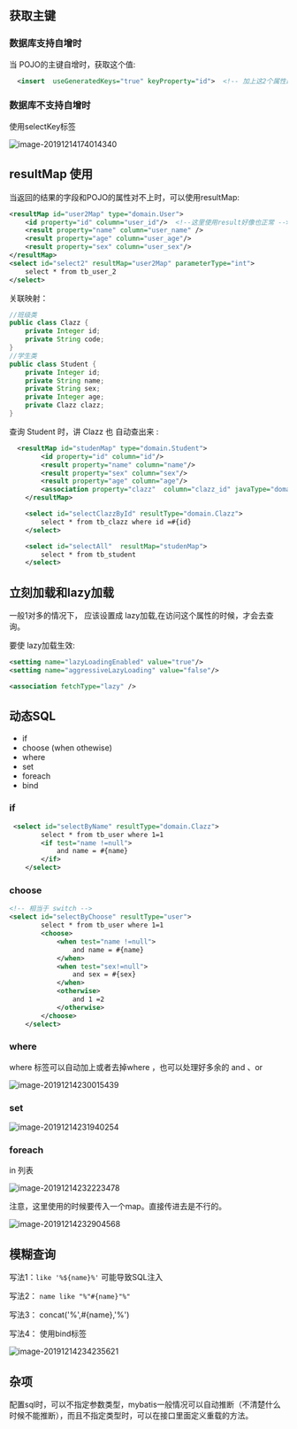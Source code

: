 



## 获取主键

### 数据库支持自增时

当 POJO的主键自增时，获取这个值:

```xml
  <insert  useGeneratedKeys="true" keyProperty="id">  <!-- 加上这2个属性即可  -->
```

### 数据库不支持自增时

使用selectKey标签

![image-20191214174014340](Mybatis使用.assets/image-20191214174014340.png)

## resultMap 使用

当返回的结果的字段和POJO的属性对不上时，可以使用resultMap:

```xml
<resultMap id="user2Map" type="domain.User">
	<id property="id" column="user_id"/>  <!--这里使用result好像也正常 -->
    <result property="name" column="user_name" />
    <result property="age" column="user_age"/>
	<result property="sex" column="user_sex"/>
</resultMap>
<select id="select2" resultMap="user2Map" parameterType="int">
	select * from tb_user_2
</select>
```

关联映射：

```java
//班级类
public class Clazz {
    private Integer id;
    private String code;
}
//学生类
public class Student {
    private Integer id;
    private String name;
    private String sex;
    private Integer age;
    private Clazz clazz;
}
```

查询 Student 时，讲 Clazz 也 自动查出来 :

```xml
  <resultMap id="studenMap" type="domain.Student">
        <id property="id" column="id"/>
        <result property="name" column="name"/>
        <result property="sex" column="sex"/>
        <result property="age" column="age"/>
        <association property="clazz"  column="clazz_id" javaType="domain.Clazz" select="selectClazzById"/>
    </resultMap>

    <select id="selectClazzById" resultType="domain.Clazz">
        select * from tb_clazz where id =#{id}
    </select>

    <select id="selectAll"  resultMap="studenMap">
        select * from tb_student
    </select>
```

## 立刻加载和lazy加载

一般1对多的情况下， 应该设置成 lazy加载,在访问这个属性的时候，才会去查询。

要使 lazy加载生效:

```xml
<setting name="lazyLoadingEnabled" value="true"/>
<setting name="aggressiveLazyLoading" value="false"/>

<association fetchType="lazy" />
```



## 动态SQL

- if
- choose (when  othewise)
- where
- set
- foreach
- bind

### if

```xml
 <select id="selectByName" resultType="domain.Clazz">
        select * from tb_user where 1=1
        <if test="name !=null">
            and name = #{name}
        </if>
    </select>
```

### choose 

```xml
<!-- 相当于 switch -->  
<select id="selectByChoose" resultType="user">
        select * from tb_user where 1=1
        <choose>
            <when test="name !=null">
                and name = #{name}
            </when>
            <when test="sex!=null">
                and sex = #{sex}
            </when>
            <otherwise>
                and 1 =2
            </otherwise>
        </choose>
    </select>

```

### where

where 标签可以自动加上或者去掉where ，也可以处理好多余的 and 、or 

![image-20191214230015439](Mybatis使用.assets/image-20191214230015439.png)

### set

![image-20191214231940254](Mybatis使用.assets/image-20191214231940254.png)

### foreach

in 列表

![image-20191214232223478](Mybatis使用.assets/image-20191214232223478.png)

注意，这里使用的时候要传入一个map。直接传进去是不行的。

![image-20191214232904568](Mybatis使用.assets/image-20191214232904568.png)

## 模糊查询

写法1：`like '%${name}%'`  可能导致SQL注入

写法2： `name like "%"#{name}"%"`

写法3： concat('%',#{name},'%')

写法4： 使用bind标签

![image-20191214234235621](Mybatis使用.assets/image-20191214234235621.png)



## 杂项

配置sql时，可以不指定参数类型，mybatis一般情况可以自动推断（不清楚什么时候不能推断），而且不指定类型时，可以在接口里面定义重载的方法。

